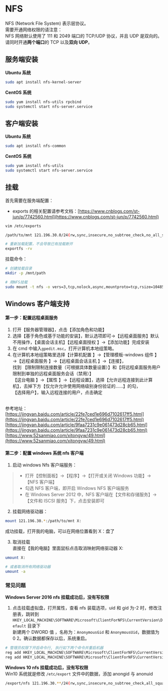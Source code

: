 <a name="wnBSI"></a>
# NFS
NFS (Network File System) 表示层协议。<br />需要开通网络权限的请注意：<br />NFS 网络默认使用了 111 和 2049 端口的 TCP/UDP 协议，并且 UDP 是双向的。请同时开通**两个端口**的 TCP 以及**双向 UDP**。
<a name="Y8koD"></a>
## 服务端安装
**Ubuntu 系统**
```bash
sudo apt install nfs-kernel-server
```
**CentOS 系统**
```bash
sudo yum install nfs-utils rpcbind
sudo systemctl start nfs-server.service
```
<a name="jkqL9"></a>
## 客户端安装
**Ubuntu 系统**
```bash
sudo apt install nfs-common
```
**CentOS 系统**
```bash
sudo yum install nfs-utils
sudo systemctl start nfs-server.service
```
<a name="czF0G"></a>
## 挂载
首先需要在服务端配置：

- exports 的相关配置请参考文档：[https://www.cnblogs.com/st-jun/p/7742560.html](https://www.cnblogs.com/st-jun/p/7742560.html)
```bash
vim /etc/exports

/path/to/mnt 121.196.30.0/24(rw,sync,insecure,no_subtree_check,no_all_squash,no_root_squash)

# 重新加载配置，不会导致已有挂载断开
exportfs -rv
```
挂载命令：
```bash
# 创建挂载目录
mkdir -p /mnt/path

# 用NFS挂载
sudo mount -t nfs -o vers=3,tcp,nolock,async,mountproto=tcp,rsize=1048576,wsize=1048576  121.196.30.0:/path/to/mnt /mnt/path
```
<a name="ffY9M"></a>
## Windows 客户端支持
<a name="0a26c4f7"></a>
#### 第一步：配置远程桌面服务

1. 打开【服务器管理器】，点击【添加角色和功能】
2. 选择【基于角色或基于功能的安装】，默认选项即可→【远程桌面服务】默认不用操作，【桌面会话主机】【远程桌面授权 】→【添加功能】完成安装
3. 在 cmd 中输入`gpedit.msc`，打开计算机本地组策略。
4. 在计算机本地组策略里选择【计算机配置 】→【管理模板-windows 组件 】→【远程桌面服务 】→【远程桌面会话主机 】→【连接】，<br />找到 【限制限制连接数量（可根据具体数量设置）】和【将远程桌面服务用户限制到单独的远程桌面服务会话（禁用）】<br />【这台电脑 】→【属性 】→【远程设置】，选择【允许远程连接到此计算机】，去掉下方【仅允许允许使用网络级别身份验证的……】的勾，<br />【选择用户】，输入远程连接的用户，点击确定

 <br />参考地址：<br />[https://jingyan.baidu.com/article/22fe7ced1e696d7102617ff5.html](https://jingyan.baidu.com/article/22fe7ced1e696d7102617ff5.html)<br />[https://jingyan.baidu.com/article/9faa7231c9e061473d28cb65.html](https://jingyan.baidu.com/article/9faa7231c9e061473d28cb65.html)<br />[https://www.52sanmiao.com/xitongyw/49.html](https://www.52sanmiao.com/xitongyw/49.html)
<a name="c6006f86"></a>
#### 第二步：配置 windows 系统 nfs 客户端

1. 启动 windows Nfs 客户端服务：
> - 打开【控制面板】→【程序】→【打开或关闭 Windows 功能】→【NFS 客户端】
> - 勾选 NFS 客户端，即开启 Windows NFS 客户端服务
> - 在 Windows Server 2012 中，NFS 客户端在【文件和存储服务】→【文件和 ISCSI 服务】下，点击安装即可

2. 挂载网络驱动器：
```bash
mount 121.196.30.*:/path/to/mnt X:
```
成功挂载，打开我的电脑，可以在网络位置看到 X：盘了

3. 取消挂载<br />直接在【我的电脑】里面鼠标点击取消映射网络驱动器 X:
```bash
umount X:

# 或者取消所有网络驱动器
umount -a
```
<a name="hBevZ"></a>
### 常见问题
**Windows Server 2016 nfs 挂载成功后，没有写权限**

1. 点击挂载虚拟盘，打开属性，查看 nfs 装载选项，uid 和 gid 为-2 时，修改注册表，跳转到`HKEY_LOCAL_MACHINE\SOFTWARE\Microsoft\ClientForNFS\CurrentVersion\Default` 目录下<br />新建两个 DWORD 值 ，名称为：`AnonymousGid` 和 `AnonymousUid`，数据值为 0 2。确认数据都保存以后，系统重启。
```bash
# 管理员权限下开启命令行, 执行如下两个命令并重启机器
reg add HKEY_LOCAL_MACHINE\SOFTWARE\Microsoft\ClientForNFS\CurrentVersion\Default\ /v AnonymousUid /d 0 /t REG_DWORD /f
reg add HKEY_LOCAL_MACHINE\SOFTWARE\Microsoft\ClientForNFS\CurrentVersion\Default\ /v AnonymousGid /d 0 /t REG_DWORD /f
```
**Windows 10 nfs 挂载成功后，没有写权限**<br />Win10 系统就是修改 `/etc/export` 文件中的数据，添加 anongid 与 anonuid
```bash
/export/nfs 121.196.30.**/24(rw,sync,insecure,no_subtree_check,all_squash,anonuid=0,anongid=0)
```

